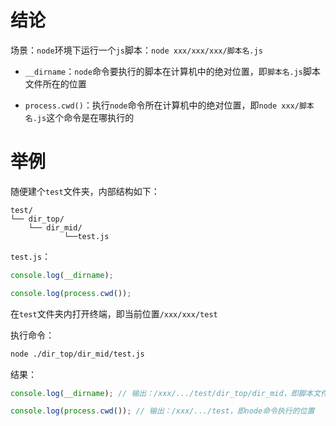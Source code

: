 # 结论

场景：`node`环境下运行一个`js`脚本：`node xxx/xxx/xxx/脚本名.js`

* `__dirname`：`node`命令要执行的脚本在计算机中的绝对位置，即`脚本名.js`脚本文件所在的位置

* `process.cwd()`：执行`node`命令所在计算机中的绝对位置，即`node xxx/脚本名.js`这个命令是在哪执行的



# 举例

随便建个`test`文件夹，内部结构如下：

~~~
test/
└── dir_top/
    └── dir_mid/
    		└──test.js
~~~

`test.js`：

~~~js
console.log(__dirname);

console.log(process.cwd());
~~~

在`test`文件夹内打开终端，即当前位置`/xxx/xxx/test`

执行命令：

~~~bash
node ./dir_top/dir_mid/test.js
~~~

结果：

~~~js
console.log(__dirname); // 输出：/xxx/.../test/dir_top/dir_mid，即脚本文件test.js所在的位置

console.log(process.cwd()); // 输出：/xxx/.../test，即node命令执行的位置
~~~

